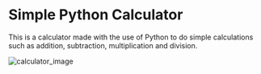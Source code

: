 # Simple Python Calculator 

This is a calculator made with the use of Python to do simple calculations such as addition, subtraction, multiplication and division.

![calculator_image](https://user-images.githubusercontent.com/79618101/109247850-a6210d00-77b2-11eb-874a-0483c94e878e.JPG)
